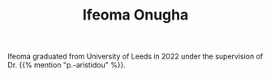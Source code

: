 ﻿---
# Display name
title: Ifeoma Onugha

# Username (this should match the folder name and the name on publications)
authors:
- "I. Onugha"

# Is this the primary user of the site?
superuser: false

# Role/position
role: PhD Candidate @ UoL (Alumni)

# Organizations/Affiliations
organizations:
- name: 
  url: 

# Short bio (displayed in user profile at end of posts)
bio: 

# List each interest with a dash
interests:
- Power System networks and Economics
- Uncertainty modelling in renewable energy systems
- Socio-economic Impact analysis in Consumer-centric markets.

education:
  courses:
  - course: PhD in Electronic and Electrical Engineering
    institution: University of Leeds, UK
    year: 2023
  - course: Bachelor of Engineering in Electrical & Electronic Engineering(Power systems Engineering Option)
    institution: Federal University of Technology Owerri.
    year: 2017
  - course: Master of Engineering in Electrical & Electronic Engineering(Power systems Engineering Option)
    institution: Federal University of Technology Owerri.
    year: 2012
  


# Social/Academic Networking
# Remove the ones not needed
social:
- icon: envelope
  icon_pack: fas
  link: 'mailto:ifeoma.onugha@gmail.com'
- icon: twitter
  icon_pack: fab
  link: https://twitter.com/aaiphie
- icon: linkedin
  icon_pack: fab
  link: 'https://www.linkedin.com/in/ifeoma-onugha-ph-d-miet-1a6a8847/'
  
# Enter email to display Gravatar (if Gravatar enabled in Config)
email: ""
  
# Organizational groups that you belong to (for People widget)
#   Set this to `[]` or comment out if you are not using People widget.
user_groups:
- Alumni
---

Ifeoma graduated from University of Leeds in 2022 under the supervision of Dr. {{% mention "p.-aristidou" %}}.
